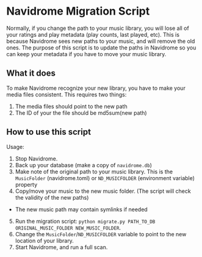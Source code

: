 # Navidrome Migration Script

Normally, if you change the path to your music library, you will lose all of your ratings and play metadata (play counts, last played, etc).
This is because Navidrome sees new paths to your music, and will remove the old ones.
The purpose of this script is to update the paths in Navidrome so you can keep your metadata if you have to move your music library.

## What it does

To make Navidrome recognize your new library, you have to make your media files consistent.
This requires two things:

1. The media files should point to the new path
2. The ID of your the file should be md5sum(new path)

## How to use this script

Usage:

1. Stop Navidrome.
2. Back up your database (make a copy of `navidrome.db`)
3. Make note of the original path to your music library.
   This is the `MusicFolder` (navidrome.toml) or `ND_MUSICFOLDER` (environment variable) property
4. Copy/move your music to the new music folder. (The script will check the validity of the new paths)
- The new music path may contain symlinks if needed
5. Run the migration script: `python migrate.py PATH_TO_DB ORIGINAL_MUSIC_FOLDER NEW_MUSIC_FOLDER`.
6. Change the `MusicFolder`/`ND_MUSICFOLDER` variable to point to the new location of your library.
7. Start Navidrome, and run a full scan.
